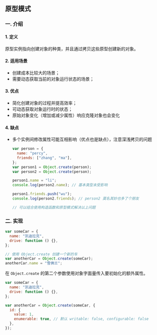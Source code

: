 ## 原型模式

### 一. 介绍
#### 1. 定义
原型实例指向创建对象的种类，并且通过拷贝这些原型创建新的对象。

#### 2. 适用场景
* 创建成本比较大的场景；
* 需要动态获取当前的对象运行状态的场景；

#### 3. 优点
* 简化创建对象的过程并提高效率；
* 可动态获取对象运行时的状态；
* 原始对象变化（增加或减少属性）响应克隆对象也会变化

#### 4. 缺点
* 多个实例间修改属性可能互相影响（优点也是缺点），注意深浅拷贝的问题
    ```js
    var person = {
      name: "percy",
      friends: ["zhang", "ma"],
    };
    var person1 = Object.create(person);
    var person2 = Object.create(person);

    person1.name = "li";
    console.log(person2.name); // 基本类型未受影响

    person1.friends.push("wu");
    console.log(person2.friends); // person2 莫名其妙也多了个朋友

    // 可以组合使用构造函数和原型模式解决以上问题
    ```

### 二. 实现
```js
var someCar = {
  name: "凯迪拉克",
  drive: function () {},
};

// 使用 Object.create 创建一个新的车
var anotherCar = Object.create(someCar);
anotherCar.name = "雪佛兰";
```
在 `Object.create` 的第二个参数使用对象字面量传入要初始化的额外属性。
```js
var someCar = {
  name: "凯迪拉克",
  drive: function () {},
};

var anotherCar = Object.create(someCar, {
  id: {
    value: 1,
    enumerable: true, // 默认 writable: false, configurable: false
  },
});
```